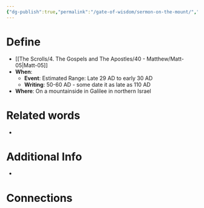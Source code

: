 ```yaml
---
{"dg-publish":true,"permalink":"/gate-of-wisdom/sermon-on-the-mount/","tags":["#GateWisdom","S","M"]}
---
```


# Define
- [[The Scrolls/4. The Gospels and The Apostles/40 - Matthew/Matt-05\|Matt-05]]
- **When**:
    - **Event**: Estimated Range: Late 29 AD to early 30 AD
    - **Writing**: 50-60 AD - some date it as late as 110 AD
- **Where**: On a mountainside in Galilee in northern Israel

# Related words
- 

# Additional Info
- 

# Connections




